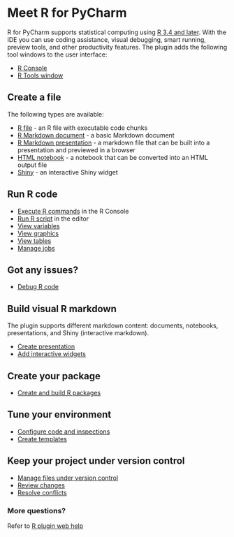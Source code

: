 # Meet R for PyCharm
R for PyCharm supports statistical computing using [R 3.4 and later](https://cran.r-project.org/mirrors.html). With the IDE you can use coding assistance, visual debugging, smart running, preview tools, and other productivity features.
The plugin adds the following tool windows to the user interface:

* [R Console](https://www.jetbrains.com/help/pycharm/r-plugin-support.html#r-console)
* [R Tools window](https://www.jetbrains.com/help/pycharm/r-plugin-support.html#r-packages)

## Create a file
The following types are available:
* [R file](https://www.jetbrains.com/help/pycharm/edit-r-files.html#add-file) - an R file with executable code chunks
* [R Markdown document](https://www.jetbrains.com/help/pycharm/r-markdown.html) - a basic Markdown document
* [R Markdown presentation](https://www.jetbrains.com/help/pycharm/r-markdown.html#presentation) - a markdown file that can be built into a presentation and previewed in a browser
* [HTML notebook](https://www.jetbrains.com/help/pycharm/r-markdown.html#html-output) - a notebook that can be converted into an HTML output file
* [Shiny](https://www.jetbrains.com/help/pycharm/r-markdown.html#shiny) - an interactive Shiny widget

## Run R code

* [Execute R commands](https://www.jetbrains.com/help/pycharm/r-plugin-support.html#r-console) in the R Console
* [Run R script](https://www.jetbrains.com/help/pycharm/run-debug-r-script.html#run) in the editor
* [View variables](https://www.jetbrains.com/help/pycharm/run-debug-r-script.html#variables)
* [View graphics](https://www.jetbrains.com/help/pycharm/r-plugin-support.html#r-graphics)
* [View tables](https://www.jetbrains.com/help/pycharm/2020.2/r-plugin-support.html#table-view)
* [Manage jobs](https://www.jetbrains.com/help/pycharm/2020.2/run-debug-r-script.html#jobs)

## Got any issues?
* [Debug R code](https://www.jetbrains.com/help/pycharm/2020.2/run-debug-r-script.html#debug)

## Build visual R markdown

The plugin supports different markdown content: documents, notebooks, presentations, and Shiny (interactive markdown).

* [Create presentation](https://www.jetbrains.com/help/pycharm/r-markdown.html#presentation)
* [Add interactive widgets](https://www.jetbrains.com/help/pycharm/r-markdown.html#shiny)

## Create your package
* [Create and build R packages](https://www.jetbrains.com/help/pycharm/r-packages.html)



## Tune your environment
* [Configure code and inspections](https://www.jetbrains.com/help/pycharm/edit-r-files.html)
* [Create templates](https://www.jetbrains.com/help/pycharm/setup-r-environment.html#r-templates)

## Keep your project under version control
* [Manage files under version control](https://www.jetbrains.com/help/pycharm/adding-files-to-version-control.html)
* [Review changes](https://www.jetbrains.com/help/pycharm/viewing-changes-information.html)
* [Resolve conflicts](https://www.jetbrains.com/help/pycharm/resolving-conflicts.html)

### More questions?
Refer to [R plugin web help](https://www.jetbrains.com/help/pycharm/r-plugin-support.html)

